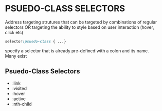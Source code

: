 # PSUEDO-CLASS SELECTORS
Address targeting strutures that can be targeted by combinations of regular selectors OR targeting the ability to style based on user interaction (hover, click etc)
```css
selector:psuedo-class { ...}
```
specify a selector that is already pre-defined with a colon and its name. Many exist
## Psuedo-Class Selectors
* :link
* :visited
* :hover
* :active
* :nth-child
